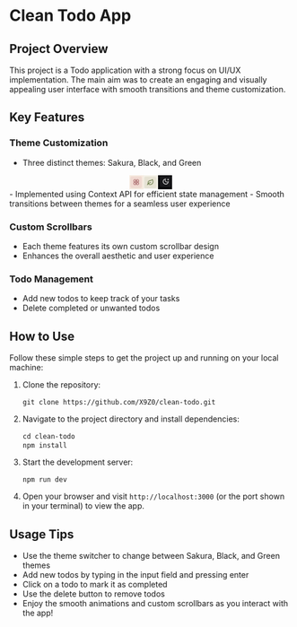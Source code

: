 # Clean Todo App

## Project Overview

This project is a Todo application with a strong focus on UI/UX implementation. The main aim was to create an engaging and visually appealing user interface with smooth transitions and theme customization.

## Key Features

### Theme Customization

- Three distinct themes: Sakura, Black, and Green
<div style="display: flex; justify-content: center;
  align-items: center;  gap: 2;
">
  <img src="./readme-images/sakura.png" width="5%" title="sakura">
  <img src="./readme-images/green.png" width="5%" title="green">
  <img src="./readme-images/black.png" width="5%" title="black">
</div>
- Implemented using Context API for efficient state management
- Smooth transitions between themes for a seamless user experience

### Custom Scrollbars

- Each theme features its own custom scrollbar design
- Enhances the overall aesthetic and user experience

### Todo Management

- Add new todos to keep track of your tasks
- Delete completed or unwanted todos

## How to Use

Follow these simple steps to get the project up and running on your local machine:

1. Clone the repository:

   ```
   git clone https://github.com/X9Z0/clean-todo.git
   ```

2. Navigate to the project directory and install dependencies:

   ```
   cd clean-todo
   npm install
   ```

3. Start the development server:

   ```
   npm run dev
   ```

4. Open your browser and visit `http://localhost:3000` (or the port shown in your terminal) to view the app.

## Usage Tips

- Use the theme switcher to change between Sakura, Black, and Green themes
- Add new todos by typing in the input field and pressing enter
- Click on a todo to mark it as completed
- Use the delete button to remove todos
- Enjoy the smooth animations and custom scrollbars as you interact with the app!
